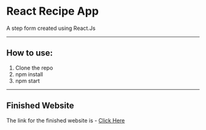 # React Recipe App
A step form created using React.Js

---

## How to use:
1. Clone the repo
1. npm install
1. npm start

---

## Finished Website
The link for the finished website is - [Click Here](https://react-step-form-project1.netlify.app/) 

